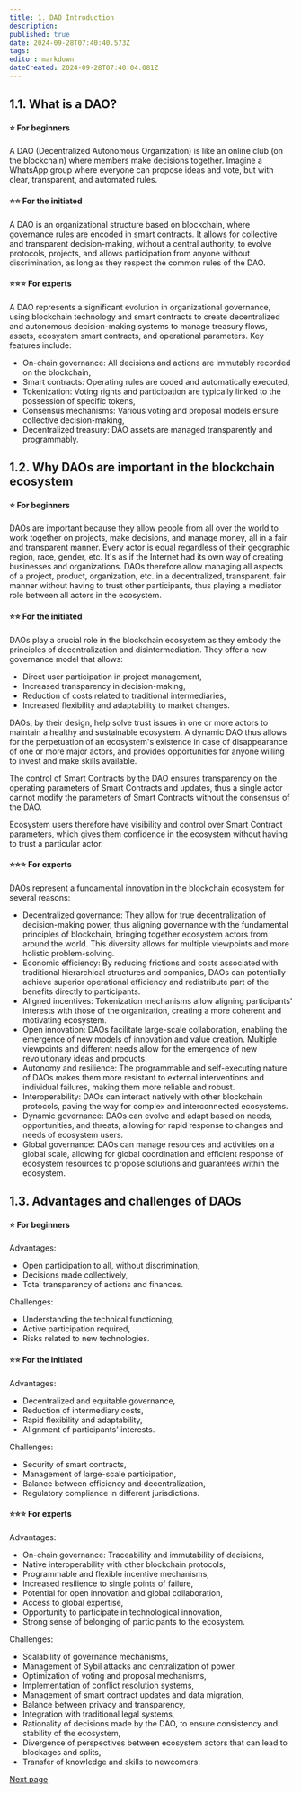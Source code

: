 ```yaml
---
title: 1. DAO Introduction
description: 
published: true
date: 2024-09-28T07:40:40.573Z
tags: 
editor: markdown
dateCreated: 2024-09-28T07:40:04.081Z
---
```



## **1.1. What is a DAO?**

#### **⭐ For beginners**

A DAO (Decentralized Autonomous Organization) is like an online club (on the blockchain) where members make decisions together. Imagine a WhatsApp group where everyone can propose ideas and vote, but with clear, transparent, and automated rules.

#### **⭐⭐ For the initiated**

A DAO is an organizational structure based on blockchain, where governance rules are encoded in smart contracts. It allows for collective and transparent decision-making, without a central authority, to evolve protocols, projects, and allows participation from anyone without discrimination, as long as they respect the common rules of the DAO.

#### **⭐⭐⭐ For experts**

A DAO represents a significant evolution in organizational governance, using blockchain technology and smart contracts to create decentralized and autonomous decision-making systems to manage treasury flows, assets, ecosystem smart contracts, and operational parameters. Key features include:

-   On-chain governance: All decisions and actions are immutably recorded on the blockchain,
-   Smart contracts: Operating rules are coded and automatically executed,
-   Tokenization: Voting rights and participation are typically linked to the possession of specific tokens,
-   Consensus mechanisms: Various voting and proposal models ensure collective decision-making,
-   Decentralized treasury: DAO assets are managed transparently and programmably.

## **1.2. Why DAOs are important in the blockchain ecosystem**

#### **⭐ For beginners**

DAOs are important because they allow people from all over the world to work together on projects, make decisions, and manage money, all in a fair and transparent manner. Every actor is equal regardless of their geographic region, race, gender, etc. It's as if the Internet had its own way of creating businesses and organizations. DAOs therefore allow managing all aspects of a project, product, organization, etc. in a decentralized, transparent, fair manner without having to trust other participants, thus playing a mediator role between all actors in the ecosystem.

#### **⭐⭐ For the initiated**

DAOs play a crucial role in the blockchain ecosystem as they embody the principles of decentralization and disintermediation. They offer a new governance model that allows:

-   Direct user participation in project management,
-   Increased transparency in decision-making,
-   Reduction of costs related to traditional intermediaries,
-   Increased flexibility and adaptability to market changes.

DAOs, by their design, help solve trust issues in one or more actors to maintain a healthy and sustainable ecosystem. A dynamic DAO thus allows for the perpetuation of an ecosystem's existence in case of disappearance of one or more major actors, and provides opportunities for anyone willing to invest and make skills available.

The control of Smart Contracts by the DAO ensures transparency on the operating parameters of Smart Contracts and updates, thus a single actor cannot modify the parameters of Smart Contracts without the consensus of the DAO.

Ecosystem users therefore have visibility and control over Smart Contract parameters, which gives them confidence in the ecosystem without having to trust a particular actor.

#### **⭐⭐⭐ For experts**

DAOs represent a fundamental innovation in the blockchain ecosystem for several reasons:

-   Decentralized governance: They allow for true decentralization of decision-making power, thus aligning governance with the fundamental principles of blockchain, bringing together ecosystem actors from around the world. This diversity allows for multiple viewpoints and more holistic problem-solving.
-   Economic efficiency: By reducing frictions and costs associated with traditional hierarchical structures and companies, DAOs can potentially achieve superior operational efficiency and redistribute part of the benefits directly to participants.
-   Aligned incentives: Tokenization mechanisms allow aligning participants' interests with those of the organization, creating a more coherent and motivating ecosystem.
-   Open innovation: DAOs facilitate large-scale collaboration, enabling the emergence of new models of innovation and value creation. Multiple viewpoints and different needs allow for the emergence of new revolutionary ideas and products.
-   Autonomy and resilience: The programmable and self-executing nature of DAOs makes them more resistant to external interventions and individual failures, making them more reliable and robust.
-   Interoperability: DAOs can interact natively with other blockchain protocols, paving the way for complex and interconnected ecosystems.
-   Dynamic governance: DAOs can evolve and adapt based on needs, opportunities, and threats, allowing for rapid response to changes and needs of ecosystem users.
-   Global governance: DAOs can manage resources and activities on a global scale, allowing for global coordination and efficient response of ecosystem resources to propose solutions and guarantees within the ecosystem.

## **1.3. Advantages and challenges of DAOs**

#### **⭐ For beginners**

Advantages:

-   Open participation to all, without discrimination,
-   Decisions made collectively,
-   Total transparency of actions and finances.

Challenges:

-   Understanding the technical functioning,
-   Active participation required,
-   Risks related to new technologies.  
     

#### **⭐⭐ For the initiated**

Advantages:

-   Decentralized and equitable governance,
-   Reduction of intermediary costs,
-   Rapid flexibility and adaptability,
-   Alignment of participants' interests.

Challenges:

-   Security of smart contracts,
-   Management of large-scale participation,
-   Balance between efficiency and decentralization,
-   Regulatory compliance in different jurisdictions.  
     

#### **⭐⭐⭐ For experts**

Advantages:

-   On-chain governance: Traceability and immutability of decisions,
-   Native interoperability with other blockchain protocols,
-   Programmable and flexible incentive mechanisms,
-   Increased resilience to single points of failure,
-   Potential for open innovation and global collaboration,
-   Access to global expertise,
-   Opportunity to participate in technological innovation,
-   Strong sense of belonging of participants to the ecosystem.

Challenges:

-   Scalability of governance mechanisms,
-   Management of Sybil attacks and centralization of power,
-   Optimization of voting and proposal mechanisms,
-   Implementation of conflict resolution systems,
-   Management of smart contract updates and data migration,
-   Balance between privacy and transparency,
-   Integration with traditional legal systems,
-   Rationality of decisions made by the DAO, to ensure consistency and stability of the ecosystem,
-   Divergence of perspectives between ecosystem actors that can lead to blockages and splits,
-   Transfer of knowledge and skills to newcomers.

[Next page](/en/DAO/DAO_RealToken)
